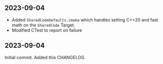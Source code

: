 ## 2023-09-04

* Added `SharedCodeDefaults.cmake` which handles setting C++20 and fast math on the `SharedCode` Target.
* Modified CTest to report on failure

## 2023-09-04

Initial commit. Added this CHANGELOG.
